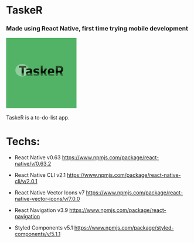 # TaskeR
### Made using React Native, first time trying mobile development

![Logo](/android/app/src/main/res/mipmap-xxxhdpi/logo.png)

TaskeR is a to-do-list app.

# Techs:
 - React Native v0.63  https://www.npmjs.com/package/react-native/v/0.63.2
 
 - React Native CLI v2.1
 https://www.npmjs.com/package/react-native-cli/v/2.0.1
 
 - React Native Vector Icons v7
 https://www.npmjs.com/package/react-native-vector-icons/v/7.0.0
 
 - React Navigation v3.9
 https://www.npmjs.com/package/react-navigation
 
 - Styled Components v5.1
 https://www.npmjs.com/package/styled-components/v/5.1.1
